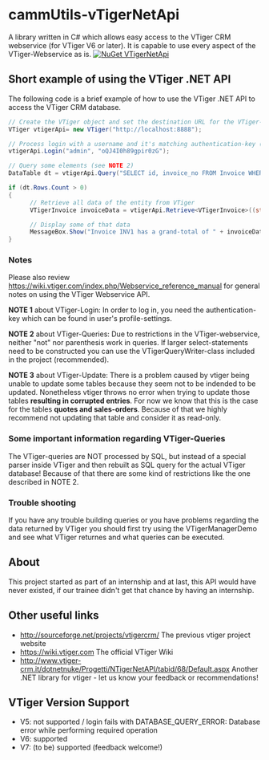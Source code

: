 # cammUtils-vTigerNetApi

A library written in C# which allows easy access to the VTiger CRM webservice (for VTiger V6 or later).
It is capable to use every aspect of the VTiger-Webservice as is. [![NuGet VTigerNetApi](https://img.shields.io/nuget/v/VTigerNetApi.svg?label=VTigerNetApi)](https://www.nuget.org/packages/VTigerNetApi/)

## Short example of using the VTiger .NET API

The following code is a brief example of how to use the VTiger .NET API to access the VTiger CRM database.

``` C#
// Create the VTiger object and set the destination URL for the VTiger-webservice
VTiger vtigerApi= new VTiger("http://localhost:8888");

// Process login with a username and it's matching authentication-key (see NOTE 1)
vtigerApi.Login("admin", "oQJ4I0h89gpir0zG");

// Query some elements (see NOTE 2)
DataTable dt = vtigerApi.Query("SELECT id, invoice_no FROM Invoice WHERE invoice_no='INV1';");

if (dt.Rows.Count > 0)
{
      // Retrieve all data of the entity from VTiger
      VTigerInvoice invoiceData = vtigerApi.Retrieve<VTigerInvoice>((string)dt.Rows[0]["id"]);

      // Display some of that data
      MessageBox.Show("Invoice INV1 has a grand-total of " + invoiceData.hdnGrandTotal.ToString());
}
```

### Notes
Please also review https://wiki.vtiger.com/index.php/Webservice_reference_manual for general notes on using the VTiger Webservice API.

**NOTE 1** about VTiger-Login:
In order to log in, you need the authentication-key which can be found in user's profile-settings.

**NOTE 2** about VTiger-Queries:
Due to restrictions in the VTiger-webservice, neither "not" nor parenthesis work in queries.
If larger select-statements need to be constructed you can use the VTigerQueryWriter-class included in the project (recommended).

**NOTE 3** about VTiger-Update:
There is a problem caused by vtiger being unable to update some tables because they seem not to be indended to be updated. Nonetheless vtiger throws no error when trying to update those tables **resulting in corrupted entries**. For now we know that this is the case for the tables **quotes and sales-orders**. Because of that we highly recommend not updating that table and consider it as read-only.

### Some important information regarding VTiger-Queries
The VTiger-queries are NOT processed by SQL, but instead of a special parser inside VTiger and then rebuilt as SQL query for the actual VTiger database!
Because of that there are some kind of restrictions like the one described in NOTE 2.

### Trouble shooting
If you have any trouble building queries or you have problems regarding the data returned by VTiger you should first try using the VTigerManagerDemo and see what VTiger returnes and what queries can be executed.

## About
This project started as part of an internship and at last, this API would have never existed, if our trainee didn't get that chance by having an internship.

## Other useful links
* http://sourceforge.net/projects/vtigercrm/ The previous vtiger project website
* https://wiki.vtiger.com The official VTiger Wiki
* http://www.vtiger-crm.it/dotnetnuke/Progetti/NTigerNetAPI/tabid/68/Default.aspx Another .NET library for vtiger - let us know your feedback or recommendations!

## VTiger Version Support
* V5: not supported / login fails with DATABASE_QUERY_ERROR: Database error while performing required operation
* V6: supported
* V7: (to be) supported (feedback welcome!)
